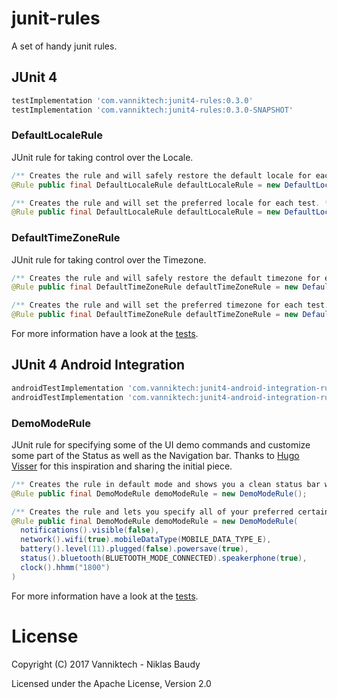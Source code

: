 junit-rules
===========

A set of handy junit rules.

## JUnit 4

```groovy
testImplementation 'com.vanniktech:junit4-rules:0.3.0'
testImplementation 'com.vanniktech:junit4-rules:0.3.0-SNAPSHOT'
```

### DefaultLocaleRule

JUnit rule for taking control over the Locale.

```java
/** Creates the rule and will safely restore the default locale for each test. */
@Rule public final DefaultLocaleRule defaultLocaleRule = new DefaultLocaleRule();
```

```java
/** Creates the rule and will set the preferred locale for each test. */
@Rule public final DefaultLocaleRule defaultLocaleRule = new DefaultLocaleRule(US);
```

### DefaultTimeZoneRule

JUnit rule for taking control over the Timezone.

```java
/** Creates the rule and will safely restore the default timezone for each test. */
@Rule public final DefaultTimeZoneRule defaultTimeZoneRule = new DefaultTimeZoneRule();
```

```java
/** Creates the rule and will set the preferred timezone for each test. */
@Rule public final DefaultTimeZoneRule defaultTimeZoneRule = new DefaultTimeZoneRule(TimeZone.getTimeZone("GMT-08:00"));
```

For more information have a look at the [tests](junit4-rules/src/test/java/com/vanniktech/junit4rules/).

## JUnit 4 Android Integration

```groovy
androidTestImplementation 'com.vanniktech:junit4-android-integration-rules:0.2.0'
androidTestImplementation 'com.vanniktech:junit4-android-integration-rules:0.3.0-SNAPSHOT'
```

### DemoModeRule

JUnit rule for specifying some of the UI demo commands and customize some part of the Status as well as the Navigation bar. Thanks to [Hugo Visser](https://gist.github.com/hvisser/e716105f4e3cf2908ea463dbdb50679c) for this inspiration and sharing the initial piece.

```java
/** Creates the rule in default mode and shows you a clean status bar with half mobile data reception, 100% battery and an 11am clock. */
@Rule public final DemoModeRule demoModeRule = new DemoModeRule();
```

```java
/** Creates the rule and lets you specify all of your preferred certain options. Have a look at the documentation for more information. */
@Rule public final DemoModeRule demoModeRule = new DemoModeRule(
  notifications().visible(false),
  network().wifi(true).mobileDataType(MOBILE_DATA_TYPE_E),
  battery().level(11).plugged(false).powersave(true),
  status().bluetooth(BLUETOOTH_MODE_CONNECTED).speakerphone(true),
  clock().hhmm("1800")
)
```

For more information have a look at the [tests](junit4-android-integration-rules/src/androidTest/java/com/vanniktech/junit4androidintegrationrules/).

# License

Copyright (C) 2017 Vanniktech - Niklas Baudy

Licensed under the Apache License, Version 2.0
